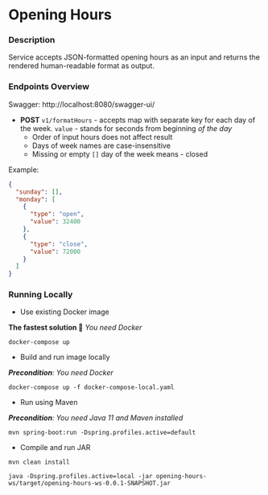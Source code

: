 # Opening Hours

### Description

Service accepts JSON-formatted opening hours as an input and returns the rendered human-readable format as output.

### Endpoints Overview

Swagger: http://localhost:8080/swagger-ui/

* __POST__ `v1/formatHours` - accepts map with separate key for each day of the week.
  `value` - stands for seconds from beginning *of the day*
    - Order of input hours does not affect result
    - Days of week names are case-insensitive
    - Missing or empty `[]` day of the week means - closed

Example:

```json
{
  "sunday": [],
  "monday": [
    {
      "type": "open",
      "value": 32400
    },
    {
      "type": "close",
      "value": 72000
    }
  ]
}
```

### Running Locally

* Use existing Docker image

**The fastest solution 🚀** _You need Docker_

```shell
docker-compose up
```

* Build and run image locally

_**Precondition**: You need Docker_

```shell
docker-compose up -f docker-compose-local.yaml
```

* Run using Maven

_**Precondition**: You need Java 11 and Maven installed_

```shell
mvn spring-boot:run -Dspring.profiles.active=default
```

* Compile and run JAR

```shell
mvn clean install
```

```shell
java -Dspring.profiles.active=local -jar opening-hours-ws/target/opening-hours-ws-0.0.1-SNAPSHOT.jar
```